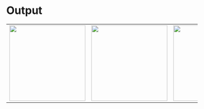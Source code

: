 # Output

<table>
  <tr>
    <td><img src="https://github.com/user-attachments/assets/a73bf7be-d507-44d6-91f7-4fca4ca5d35c" width="200"></td>
    <td><img src="https://github.com/user-attachments/assets/d6bc3b4e-80dc-4e2c-9ef6-98a3f00bedd0" width="200"></td>
    <td><img src="https://github.com/user-attachments/assets/3665e0ed-58dd-40f0-8791-f7eff7417d29" width="200"></td>
  </tr>
</table>

